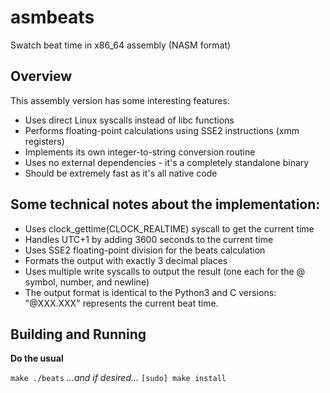 # asmbeats
Swatch beat time in x86_64 assembly (NASM format)

## Overview
This assembly version has some interesting features:
* Uses direct Linux syscalls instead of libc functions
* Performs floating-point calculations using SSE2 instructions (xmm registers)
* Implements its own integer-to-string conversion routine
* Uses no external dependencies - it's a completely standalone binary
* Should be extremely fast as it's all native code

## Some technical notes about the implementation:
* Uses clock_gettime(CLOCK_REALTIME) syscall to get the current time
* Handles UTC+1 by adding 3600 seconds to the current time
* Uses SSE2 floating-point division for the beats calculation
* Formats the output with exactly 3 decimal places
* Uses multiple write syscalls to output the result (one each for the @ symbol, number, and newline)
* The output format is identical to the Python3 and C versions: "@XXX.XXX" represents the current beat time.

## Building and Running
**Do the usual**  

`make
./beats`
*...and if desired...*
`[sudo] make install`
